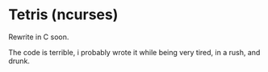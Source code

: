 # Tetris (ncurses)
Rewrite in C soon.

The code is terrible, i probably wrote it while being very tired, in a rush, and drunk. 
